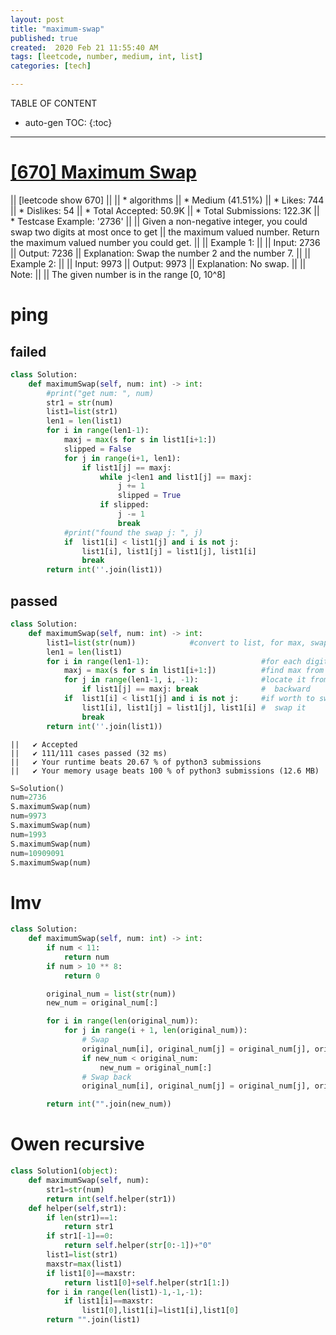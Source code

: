 ```yaml
---
layout: post
title: "maximum-swap"
published: true
created:  2020 Feb 21 11:55:40 AM
tags: [leetcode, number, medium, int, list]
categories: [tech]

---
```


TABLE OF CONTENT

* auto-gen TOC:
{:toc}

- - -

# [[670] Maximum Swap](https://leetcode.com/problems/maximum-swap/description/)

|| [leetcode show 670]
|| 
|| * algorithms
|| * Medium (41.51%)
|| * Likes:    744
|| * Dislikes: 54
|| * Total Accepted:    50.9K
|| * Total Submissions: 122.3K
|| * Testcase Example:  '2736'
|| 
|| Given a non-negative integer, you could swap two digits at most once to get
|| the maximum valued number. Return the maximum valued number you could get.
|| 
|| Example 1:
|| 
|| Input: 2736
|| Output: 7236
|| Explanation: Swap the number 2 and the number 7.
|| 
|| Example 2:
|| 
|| Input: 9973
|| Output: 9973
|| Explanation: No swap.
|| 
|| Note:
|| 
|| The given number is in the range [0, 10^8]

# ping

## failed

```python
class Solution:
    def maximumSwap(self, num: int) -> int:
        #print("get num: ", num)
        str1 = str(num)
        list1=list(str1)
        len1 = len(list1)
        for i in range(len1-1):
            maxj = max(s for s in list1[i+1:])
            slipped = False
            for j in range(i+1, len1):
                if list1[j] == maxj:
                    while j<len1 and list1[j] == maxj:
                        j += 1
                        slipped = True
                    if slipped:
                        j -= 1
                        break
            #print("found the swap j: ", j)
            if  list1[i] < list1[j] and i is not j:
                list1[i], list1[j] = list1[j], list1[i]
                break
        return int(''.join(list1))
```

## passed

```python
class Solution:
    def maximumSwap(self, num: int) -> int:
        list1=list(str(num))            #convert to list, for max, swapping, etc
        len1 = len(list1)
        for i in range(len1-1):                         #for each digit
            maxj = max(s for s in list1[i+1:])          #find max from the rest
            for j in range(len1-1, i, -1):              #locate it from the end
                if list1[j] == maxj: break              #  backward
            if  list1[i] < list1[j] and i is not j:     #if worth to swap
                list1[i], list1[j] = list1[j], list1[i] #  swap it
                break
        return int(''.join(list1))
```

    ||   ✔ Accepted
    ||   ✔ 111/111 cases passed (32 ms)
    ||   ✔ Your runtime beats 20.67 % of python3 submissions
    ||   ✔ Your memory usage beats 100 % of python3 submissions (12.6 MB)

```python
S=Solution()
num=2736
S.maximumSwap(num)
num=9973
S.maximumSwap(num)
num=1993
S.maximumSwap(num)
num=10909091
S.maximumSwap(num)
```

# lmv

```python
class Solution:
    def maximumSwap(self, num: int) -> int:
        if num < 11:
            return num
        if num > 10 ** 8:
            return 0

        original_num = list(str(num))
        new_num = original_num[:]

        for i in range(len(original_num)):
            for j in range(i + 1, len(original_num)):
                # Swap
                original_num[i], original_num[j] = original_num[j], original_num[i]
                if new_num < original_num:
                    new_num = original_num[:]
                # Swap back
                original_num[i], original_num[j] = original_num[j], original_num[i]

        return int("".join(new_num))
```
# Owen recursive

```python
class Solution1(object):
    def maximumSwap(self, num):
        str1=str(num)
        return int(self.helper(str1))
    def helper(self,str1):
        if len(str1)==1:
            return str1
        if str1[-1]==0:
            return self.helper(str[0:-1])+"0"
        list1=list(str1)
        maxstr=max(list1)
        if list1[0]==maxstr:
            return list1[0]+self.helper(str1[1:])
        for i in range(len(list1)-1,-1,-1):
            if list1[i]==maxstr:
                list1[0],list1[i]=list1[i],list1[0]
        return "".join(list1)
```


